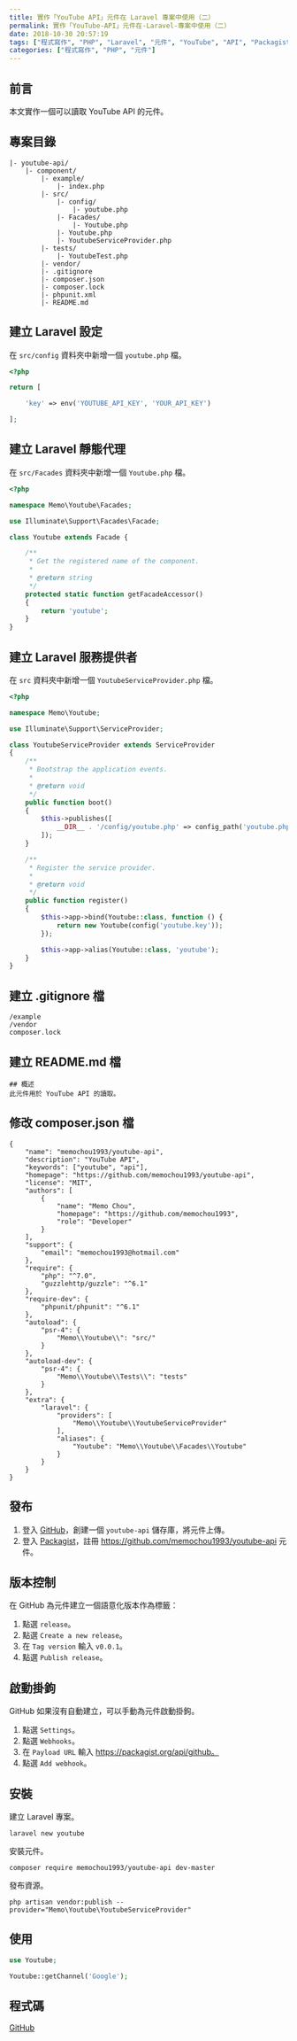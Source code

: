 ```yaml
---
title: 實作「YouTube API」元件在 Laravel 專案中使用（二）
permalink: 實作「YouTube-API」元件在-Laravel-專案中使用（二）
date: 2018-10-30 20:57:19
tags: ["程式寫作", "PHP", "Laravel", "元件", "YouTube", "API", "Packagist"]
categories: ["程式寫作", "PHP", "元件"]
---
```


## 前言

本文實作一個可以讀取 YouTube API 的元件。

## 專案目錄

```
|- youtube-api/
    |- component/
        |- example/
            |- index.php
        |- src/
            |- config/
                |- youtube.php
            |- Facades/
                |- Youtube.php
            |- Youtube.php
            |- YoutubeServiceProvider.php
        |- tests/
            |- YoutubeTest.php
        |- vendor/
        |- .gitignore
        |- composer.json
        |- composer.lock
        |- phpunit.xml
        |- README.md
```

## 建立 Laravel 設定

在 `src/config` 資料夾中新增一個 `youtube.php` 檔。

```PHP
<?php

return [

    'key' => env('YOUTUBE_API_KEY', 'YOUR_API_KEY')

];
```

## 建立 Laravel 靜態代理

在 `src/Facades` 資料夾中新增一個 `Youtube.php` 檔。

```PHP
<?php

namespace Memo\Youtube\Facades;

use Illuminate\Support\Facades\Facade;

class Youtube extends Facade {

    /**
     * Get the registered name of the component.
     *
     * @return string
     */
    protected static function getFacadeAccessor()
    {
        return 'youtube';
    }
}
```

## 建立 Laravel 服務提供者

在 `src` 資料夾中新增一個 `YoutubeServiceProvider.php` 檔。

```PHP
<?php

namespace Memo\Youtube;

use Illuminate\Support\ServiceProvider;

class YoutubeServiceProvider extends ServiceProvider
{
    /**
     * Bootstrap the application events.
     *
     * @return void
     */
    public function boot()
    {
        $this->publishes([
            __DIR__ . '/config/youtube.php' => config_path('youtube.php')
        ]);
    }

    /**
     * Register the service provider.
     *
     * @return void
     */
    public function register()
    {
        $this->app->bind(Youtube::class, function () {
            return new Youtube(config('youtube.key'));
        });

        $this->app->alias(Youtube::class, 'youtube');
    }
}
```

## 建立 .gitignore 檔

```
/example
/vendor
composer.lock
```

## 建立 README.md 檔

```
## 概述
此元件用於 YouTube API 的讀取。
```

## 修改 composer.json 檔

```
{
    "name": "memochou1993/youtube-api",
    "description": "YouTube API",
    "keywords": ["youtube", "api"],
    "homepage": "https://github.com/memochou1993/youtube-api",
    "license": "MIT",
    "authors": [
        {
            "name": "Memo Chou",
            "homepage": "https://github.com/memochou1993",
            "role": "Developer"
        }
    ],
    "support": {
        "email": "memochou1993@hotmail.com"
    },
    "require": {
        "php": "^7.0",
        "guzzlehttp/guzzle": "^6.1"
    },
    "require-dev": {
        "phpunit/phpunit": "^6.1"
    },
    "autoload": {
        "psr-4": {
            "Memo\\Youtube\\": "src/"
        }
    },
    "autoload-dev": {
        "psr-4": {
            "Memo\\Youtube\\Tests\\": "tests"
        }
    },
    "extra": {
        "laravel": {
            "providers": [
                "Memo\\Youtube\\YoutubeServiceProvider"
            ],
            "aliases": {
                "Youtube": "Memo\\Youtube\\Facades\\Youtube"
            }
        }
    }
}
```

## 發布

1. 登入 [GitHub](https://github.com/)，創建一個 `youtube-api` 儲存庫，將元件上傳。
2. 登入 [Packagist](https://packagist.org/)，註冊 https://github.com/memochou1993/youtube-api 元件。

## 版本控制

在 GitHub 為元件建立一個語意化版本作為標籤：

1. 點選 `release`。
2. 點選 `Create a new release`。
3. 在 `Tag version` 輸入 `v0.0.1`。
4. 點選 `Publish release`。

## 啟動掛鉤

GitHub 如果沒有自動建立，可以手動為元件啟動掛鉤。

1. 點選 `Settings`。
2. 點選 `Webhooks`。
3. 在 `Payload URL` 輸入 https://packagist.org/api/github。
4. 點選 `Add webhook`。

## 安裝

建立 Laravel 專案。

```CMD
laravel new youtube
```

安裝元件。

```CMD
composer require memochou1993/youtube-api dev-master
```

發布資源。

```CMD
php artisan vendor:publish --provider="Memo\Youtube\YoutubeServiceProvider"
```

## 使用

```PHP
use Youtube;

Youtube::getChannel('Google');
```

## 程式碼

[GitHub](https://github.com/memochou1993/github-api)
